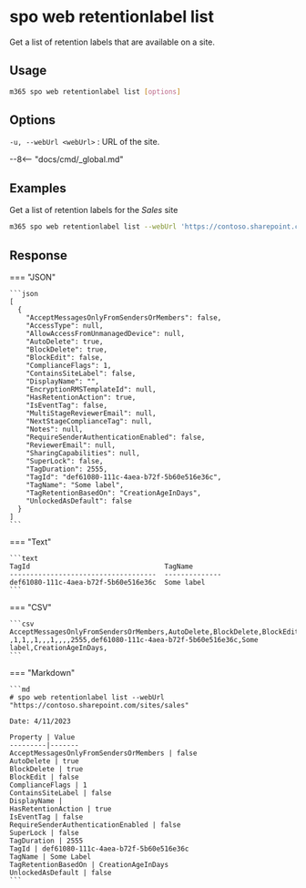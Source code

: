 # spo web retentionlabel list

Get a list of retention labels that are available on a site.

## Usage

```sh
m365 spo web retentionlabel list [options]
```

## Options

`-u, --webUrl <webUrl>`
: URL of the site.

--8<-- "docs/cmd/_global.md"

## Examples

Get a list of retention labels for the _Sales_ site

```sh
m365 spo web retentionlabel list --webUrl 'https://contoso.sharepoint.com/sites/sales'
```

## Response

=== "JSON"

    ```json
    [
      {
        "AcceptMessagesOnlyFromSendersOrMembers": false,
        "AccessType": null,
        "AllowAccessFromUnmanagedDevice": null,
        "AutoDelete": true,
        "BlockDelete": true,
        "BlockEdit": false,
        "ComplianceFlags": 1,
        "ContainsSiteLabel": false,
        "DisplayName": "",
        "EncryptionRMSTemplateId": null,
        "HasRetentionAction": true,
        "IsEventTag": false,
        "MultiStageReviewerEmail": null,
        "NextStageComplianceTag": null,
        "Notes": null,
        "RequireSenderAuthenticationEnabled": false,
        "ReviewerEmail": null,
        "SharingCapabilities": null,
        "SuperLock": false,
        "TagDuration": 2555,
        "TagId": "def61080-111c-4aea-b72f-5b60e516e36c",
        "TagName": "Some label",
        "TagRetentionBasedOn": "CreationAgeInDays",
        "UnlockedAsDefault": false
      }
    ]
    ```

=== "Text"

    ```text
    TagId                                 TagName
    ------------------------------------  --------------
    def61080-111c-4aea-b72f-5b60e516e36c  Some label
    ```

=== "CSV"

    ```csv
    AcceptMessagesOnlyFromSendersOrMembers,AutoDelete,BlockDelete,BlockEdit,ComplianceFlags,ContainsSiteLabel,DisplayName,HasRetentionAction,IsEventTag,RequireSenderAuthenticationEnabled,SuperLock,TagDuration,TagId,TagName,TagRetentionBasedOn,UnlockedAsDefault
    ,1,1,,1,,,1,,,,2555,def61080-111c-4aea-b72f-5b60e516e36c,Some label,CreationAgeInDays,
    ```
    
=== "Markdown"

    ```md
    # spo web retentionlabel list --webUrl "https://contoso.sharepoint.com/sites/sales"

    Date: 4/11/2023

    Property | Value
    ---------|-------
    AcceptMessagesOnlyFromSendersOrMembers | false
    AutoDelete | true
    BlockDelete | true
    BlockEdit | false
    ComplianceFlags | 1
    ContainsSiteLabel | false
    DisplayName | 
    HasRetentionAction | true
    IsEventTag | false
    RequireSenderAuthenticationEnabled | false
    SuperLock | false
    TagDuration | 2555
    TagId | def61080-111c-4aea-b72f-5b60e516e36c
    TagName | Some Label
    TagRetentionBasedOn | CreationAgeInDays
    UnlockedAsDefault | false
    ```
